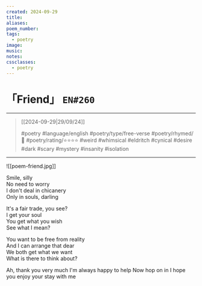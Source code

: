 ```yaml
---
created: 2024-09-29
title:
aliases:
poem_number:
tags:
  - poetry
image:
music:
notes:
cssclasses:
  - poetry
---
```

# 「Friend」 `EN#260`

---

> [[2024-09-29|29/09/24]]
> 
> #poetry 
> #language/english 
> #poetry/type/free-verse 
> #poetry/rhymed/🔴 
> #poetry/rating/⭐⭐⭐⭐ 
> #weird #whimsical #eldritch #cynical #desire #dark #scary #mystery #insanity #isolation 

---

![[poem-friend.jpg]]

Smile, silly  
No need to worry  
I don't deal in chicanery  
Only in souls, darling  
  
It's a fair trade, you see?  
I get your soul  
You get what you wish  
See what I mean?  
  
You want to be free from reality  
And I can arrange that dear  
We both get what we want  
What is there to think about?

Ah, thank you very much
I'm always happy to help
Now hop on in
I hope you enjoy your stay with me
